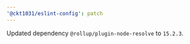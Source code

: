 ```yaml
---
'@ckt1031/eslint-config': patch
---
```


Updated dependency `@rollup/plugin-node-resolve` to `15.2.3`.
